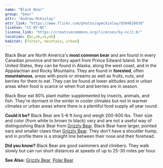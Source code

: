 ```yaml
---
name: "Black Bear"
group: "bear"
attr: "Andrew McKinlay"
attr_link: "https://www.flickr.com/photos/apmckinlay/9304826038"
license: "CC BY-NC"
license_link: "https://creativecommons.org/licenses/by-nc/2.0/"
location: [bc,ab,sk,mb]
habitat: [forest, mountain, urban]
---
```

Black Bear are North America's **most common bear** and are found in every Canadian province and territory apart from Prince Edward Island. In the United States, they can be found in Alaska, along the west coast, and in the Appalachian and Rocky Mountains. They are found in **forested**, often **mountainous**, areas with pools or streams as well as fruits, nuts, and berries for them to eat. They can be found at lower altitudes and in urban areas when food is scarce or when fruit and berries are in season.

Black Bear eat 80% plant matter supplemented by insects, animals, and fish. They're dormant in the winter in cooler climates but not in warmer climates or urban areas where there is a plentiful food supply all year round.

**Could it be?** Black Bear are 5-6 ft long and weigh 200-600 lbs. Their size and color (from white to brown to black) vary and are not a useful way of distinguishing Black Bear from [Grizzly Bear](/animals/grizzly/). Black Bear have larger, pointed ears and smaller claws than [Grizzly Bear](/animals/grizzly/). They don't have a shoulder hump, and in profile there is a straight line between their nose and their forehead.

**Did you know?** Black Bear are good swimmers and climbers. They walk slowly but can run short distances at speeds of up to 25-30 miles per hour.

<!-- generated, do not edit -->
**See Also:**
[Grizzly Bear](/animals/grizzly/),
[Polar Bear](/animals/polbear/)
